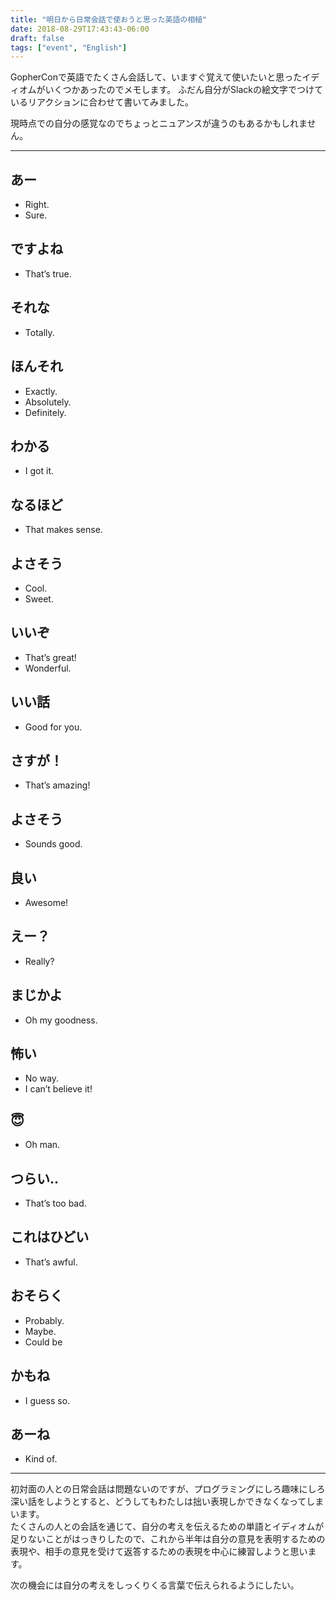 ```yaml
---
title: "明日から日常会話で使おうと思った英語の相槌"
date: 2018-08-29T17:43:43-06:00
draft: false
tags: ["event", "English"]
---
```

GopherConで英語でたくさん会話して、いますぐ覚えて使いたいと思ったイディオムがいくつかあったのでメモします。
ふだん自分がSlackの絵文字でつけているリアクションに合わせて書いてみました。

現時点での自分の感覚なのでちょっとニュアンスが違うのもあるかもしれません。

***

## あー
- Right.
- Sure.

## ですよね
- That’s true.

## それな
- Totally.

## ほんそれ
- Exactly.
- Absolutely.
- Definitely.

## わかる
- I got it.

## なるほど
- That makes sense.

## よさそう
- Cool.
- Sweet.

## いいぞ
- That’s great!
- Wonderful.

## いい話
- Good for you.

## さすが！
- That’s amazing!

## よさそう
- Sounds good.

## 良い
- Awesome!

## えー？
- Really?

## まじかよ
- Oh my goodness.

## 怖い
- No way.
- I can’t believe it!

## 😇
- Oh man.

## つらい..
- That’s too bad.

## これはひどい
- That’s awful.

## おそらく
- Probably.
- Maybe.
- Could be

## かもね
-  I guess so.

## あーね
- Kind of.

***

初対面の人との日常会話は問題ないのですが、プログラミングにしろ趣味にしろ深い話をしようとすると、どうしてもわたしは拙い表現しかできなくなってしまいます。<br>
たくさんの人との会話を通じて、自分の考えを伝えるための単語とイディオムが足りないことがはっきりしたので、これから半年は自分の意見を表明するための表現や、相手の意見を受けて返答するための表現を中心に練習しようと思います。

次の機会には自分の考えをしっくりくる言葉で伝えられるようにしたい。
